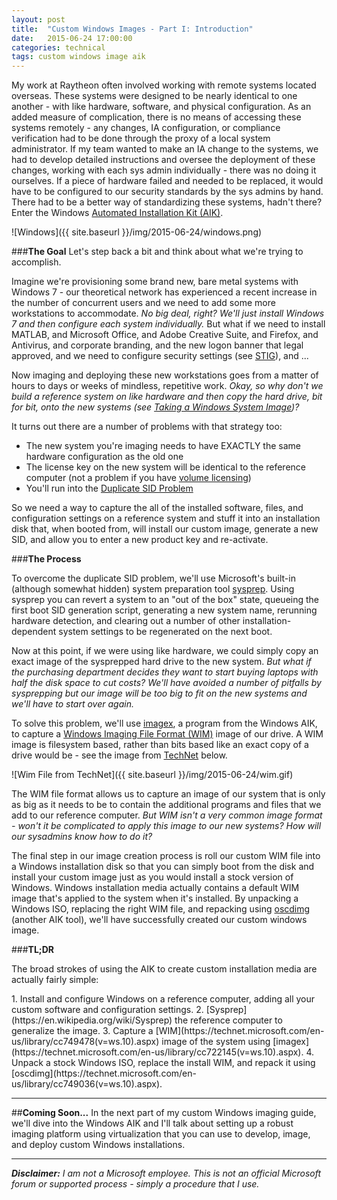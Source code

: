 ```yaml
---
layout: post
title:  "Custom Windows Images - Part I: Introduction"
date:   2015-06-24 17:00:00
categories: technical
tags: custom windows image aik
---
```


My work at Raytheon often involved working with remote systems located overseas. These systems were designed to be nearly identical to one another - with like hardware, software, and physical configuration. As an added measure of complication, there is no means of accessing these systems remotely - any changes, IA configuration, or compliance verification had to be done through the proxy of a local system administrator. If my team wanted to make an IA change to the systems, we had to develop detailed instructions and oversee the deployment of these changes, working with each sys admin individually - there was no doing it ourselves. If a piece of hardware failed and needed to be replaced, it would have to be configured to our security standards by the sys admins by hand. There had to be a better way of standardizing these systems, hadn't there? Enter the Windows [Automated Installation Kit (AIK)](http://www.microsoft.com/en-US/Download/details.aspx?id=5753).

![Windows]({{ site.baseurl }}/img/2015-06-24/windows.png)

###**The Goal**
Let's step back a bit and think about what we're trying to accomplish.

Imagine we're provisioning some brand new, bare metal systems with Windows 7 - our theoretical network has experienced a recent increase in the number of concurrent users and we need to add some more workstations to accommodate. *No big deal, right? We'll just install Windows 7 and then configure each system individually.* But what if we need to install MATLAB, and Microsoft Office, and Adobe Creative Suite, and Firefox, and Antivirus, and corporate branding, and the new logon banner that legal approved, and we need to configure security settings (see [STIG](https://en.wikipedia.org/wiki/Security_Technical_Implementation_Guide)), and ...

Now imaging and deploying these new workstations goes from a matter of hours to days or weeks of mindless, repetitive work. *Okay, so why don't we build a reference system on like hardware and then copy the hard drive, bit for bit, onto the new systems (see [Taking a Windows System Image](http://www.howtogeek.com/howto/4241/how-to-create-a-system-image-in-windows-7/))?*

It turns out there are a number of problems with that strategy too:

* The new system you're imaging needs to have EXACTLY the same hardware configuration as the old one
* The license key on the new system will be identical to the reference computer (not a problem if you have [volume licensing](https://www.microsoft.com/en-us/Licensing/licensing-programs/licensing-programs.aspx))
* You'll run into the [Duplicate SID Problem](http://blogs.technet.com/b/markrussinovich/archive/2009/11/03/3291024.aspx)

So we need a way to capture the all of the installed software, files, and configuration settings on a reference system and stuff it into an installation disk that, when booted from, will install our custom image, generate a new SID, and allow you to enter a new product key and re-activate.

###**The Process**

To overcome the duplicate SID problem, we'll use Microsoft's built-in (although somewhat hidden) system preparation tool [sysprep](https://en.wikipedia.org/wiki/Sysprep). Using sysprep you can revert a system to an "out of the box" state, queueing the first boot SID generation script, generating a new system name, rerunning hardware detection, and clearing out a number of other installation-dependent system settings to be regenerated on the next boot.

Now at this point, if we were using like hardware, we could simply copy an exact image of the sysprepped hard drive to the new system. *But what if the purchasing department decides they want to start buying laptops with half the disk space to cut costs? We'll have avoided a number of pitfalls by sysprepping but our image will be too big to fit on the new systems and we'll have to start over again.*

To solve this problem, we'll use [imagex](https://technet.microsoft.com/en-us/library/cc722145(v=ws.10).aspx), a program from the Windows AIK, to capture a [Windows Imaging File Format (WIM)](https://technet.microsoft.com/en-us/library/cc749478(v=ws.10).aspx) image of our drive. A WIM image is filesystem based, rather than bits based like an exact copy of a drive would be - see the image from [TechNet](https://technet.microsoft.com/en-us/library/cc749478(v=ws.10).aspx) below.

![Wim File from TechNet]({{ site.baseurl }}/img/2015-06-24/wim.gif)

The WIM file format allows us to capture an image of our system that is only as big as it needs to be to contain the additional programs and files that we add to our reference computer. *But WIM isn't a very common image format - won't it be complicated to apply this image to our new systems? How will our sysadmins know how to do it?*

The final step in our image creation process is roll our custom WIM file into a Windows installation disk so that you can simply boot from the disk and install your custom image just as you would install a stock version of Windows. Windows installation media actually contains a default WIM image that's applied to the system when it's installed. By unpacking a Windows ISO, replacing the right WIM file, and repacking using [oscdimg](https://technet.microsoft.com/en-us/library/cc749036(v=ws.10).aspx) (another AIK tool), we'll have successfully created our custom windows image.

###**TL;DR**

The broad strokes of using the AIK to create custom installation media are actually fairly simple:

<div class="recipe" markdown="1">
1. Install and configure Windows on a reference computer, adding all your custom software and configuration settings.
2. [Sysprep](https://en.wikipedia.org/wiki/Sysprep) the reference computer to generalize the image.
3. Capture a [WIM](https://technet.microsoft.com/en-us/library/cc749478(v=ws.10).aspx) image of the system using [imagex](https://technet.microsoft.com/en-us/library/cc722145(v=ws.10).aspx).
4. Unpack a stock Windows ISO, replace the install WIM, and repack it using [oscdimg](https://technet.microsoft.com/en-us/library/cc749036(v=ws.10).aspx).
</div>

---

##**Coming Soon...**
In the next part of my custom Windows imaging guide, we'll dive into the Windows AIK and I'll talk about setting up a robust imaging platform using virtualization that you can use to develop, image, and deploy custom Windows installations.

---

_**Disclaimer:** I am not a Microsoft employee. This is not an official Microsoft forum or supported process - simply a procedure that I use._